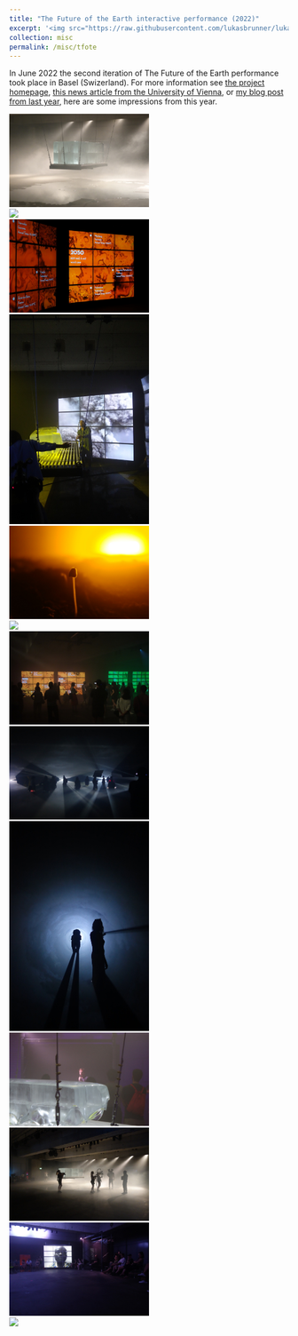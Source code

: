 ```yaml
---
title: "The Future of the Earth interactive performance (2022)"
excerpt: '<img src="https://raw.githubusercontent.com/lukasbrunner/lukasbrunner_data/main/tfote/summary.JPG" width="50%">'
collection: misc
permalink: /misc/tfote
---
```


In June 2022 the second iteration of The Future of the Earth performance took place in Basel (Swizerland). For more information see [the project homepage](https://thefutureoftheearth.ch/), [this news article from the University of Vienna](https://fgga.univie.ac.at/news/news-views/detailansicht/news/the-future-of-the-earth-interactive-theater-livestream/?tx_news_pi1%5Bcontroller%5D=News&tx_news_pi1%5Baction%5D=detail&cHash=25462874a277c9f7443d41f37bea2fa3), or [my blog post from last year](/misc/preenact), here are some impressions from this year.


<img src="https://raw.githubusercontent.com/lukasbrunner/lukasbrunner_data/main/tfote/ice1.JPG" width="50%">

<br>

<img src="https://raw.githubusercontent.com/lukasbrunner/lukasbrunner_data/main/tfote/reflexion.JPG" width="50%">

<br>

<img src="https://raw.githubusercontent.com/lukasbrunner/lukasbrunner_data/main/tfote/temperature.JPG" width="50%">

<br>

<img src="https://raw.githubusercontent.com/lukasbrunner/lukasbrunner_data/main/tfote/actors.JPG" width="50%">

<br>

<img src="https://raw.githubusercontent.com/lukasbrunner/lukasbrunner_data/main/tfote/mushroom.JPG" width="50%">

<br>

<img src="https://raw.githubusercontent.com/lukasbrunner/lukasbrunner_data/main/tfote/audience.JPG" width="50%">

<br>

<img src="https://raw.githubusercontent.com/lukasbrunner/lukasbrunner_data/main/tfote/audience2.JPG" width="50%">

<br>


<img src="https://raw.githubusercontent.com/lukasbrunner/lukasbrunner_data/main/tfote/mysterious3.JPG" width="50%">

<br>

<img src="https://raw.githubusercontent.com/lukasbrunner/lukasbrunner_data/main/tfote/mysterious2.JPG" width="50%">

<br>

<img src="https://raw.githubusercontent.com/lukasbrunner/lukasbrunner_data/main/tfote/me.JPG" width="50%">

<br>

<img src="https://raw.githubusercontent.com/lukasbrunner/lukasbrunner_data/main/tfote/filming.JPG" width="50%">

<br>

<img src="https://raw.githubusercontent.com/lukasbrunner/lukasbrunner_data/main/tfote/zoom.JPG" width="50%">

<br>

<img src="https://raw.githubusercontent.com/lukasbrunner/lukasbrunner_data/main/tfote/preparation.JPG" width="50%">

<br>
